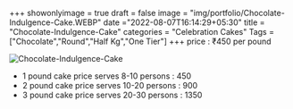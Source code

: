 +++
showonlyimage = true
draft = false
image = "img/portfolio/Chocolate-Indulgence-Cake.WEBP"
date ="2022-08-07T16:14:29+05:30"
title = "Chocolate-Indulgence-Cake"
categories = "Celebration Cakes"
Tags = ["Chocolate","Round","Half Kg","One Tier"]
+++
price : ₹450 per pound
<!--more-->
![Chocolate-Indulgence-Cake](/img/portfolio/Chocolate-Indulgence-Cake.WEBP)
* 1 pound cake price serves 8-10 persons : 450
* 2 pound cake price serves 10-20 persons : 900
* 3 pound cake price serves 20-30 persons : 1350
